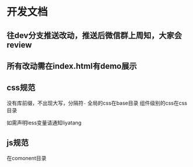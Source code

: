 # 开发文档

## 往dev分支推送改动，推送后微信群上周知，大家会review

## 所有改动需在index.html有demo展示

## css规范
没有库前缀，不出现大写，分隔符`-`
全局的css在base目录
组件级别的css在css目录

如需声明less变量请通知liyatang

## js规范
在comonent目录